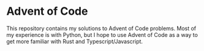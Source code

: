# Advent of Code

This repository contains my solutions to Advent of Code problems.
Most of my experience is with Python, but I hope to use Advent of Code
as a way to get more familiar with Rust and Typescript/Javascript.
